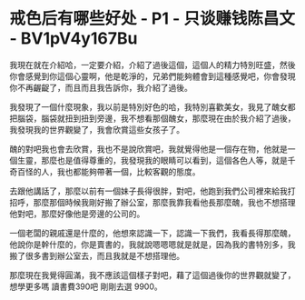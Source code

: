 # 戒色后有哪些好处 - P1 - 只谈赚钱陈昌文 - BV1pV4y167Bu

我現在就在介紹哈，一定要介紹，介紹了過後這個，這個人的精力特別旺盛，然後你會感覺到你這個心靈啊，他是乾淨的，兄弟們能夠體會到這種感覺吧，你會發現你不再齷齪了，而且而且我告訴你，我介紹了過後。

我發現了一個什麼現象，我以前是特別好色的哈，我特別喜歡美女，我見了醜女都把腦袋，腦袋就扭到扭到旁邊，我不想看那個醜女，那麼現在由於我介紹了過後，我發現我的世界觀變了，我會欣賞這些女孩子了。

醜的對吧我也會去欣賞，我也不是說欣賞吧，我就覺得他是一個存在物，他就是一個生靈，那麼也是值得尊重的，我發現我的眼睛可以看到，這個各色人等，就是千奇百怪的人，我也都能夠帶著一個，比較客觀的態度。

去跟他講話了，那麼以前有一個妹子長得很胖，對吧，他跑到我們公司裡來給我打招呼，那麼那個時候我剛好搬了辦公室，那麼我靠我看他長那麼醜，我也不想搭理他對吧，那麼好像他是旁邊的公司的。

一個老闆的親戚還是什麼的，他想來認識一下，認識一下我們，我看長得那麼醜，他說你是幹什麼的，你是賣書的，我就說嗯嗯嗯就是就是，因為我的書特別多，我搬了很多書到辦公室去，而且我就是不想搭理他。

那麼現在我覺得圓滿，我不應該這個樣子對吧，藉了這個過後你的世界觀就變了，想學更多嗎 讀書費390吧 剛剛去選 9900。

